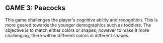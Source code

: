 ## GAME 3: Peacocks
This game challenges the player's cognitive ability and recognition. This is more geared towards the younger demographics such as toddlers. The objective is to match either colors or shapes, however to make it more challenging, there will be different colors in different shapes. 
